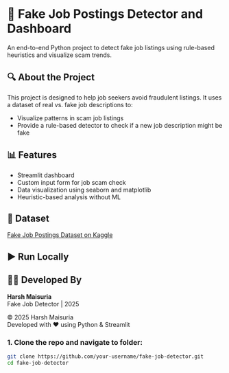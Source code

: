 # 🚨 Fake Job Postings Detector and Dashboard

An end-to-end Python project to detect fake job listings using rule-based heuristics and visualize scam trends.

## 🔍 About the Project
This project is designed to help job seekers avoid fraudulent listings. It uses a dataset of real vs. fake job descriptions to:
- Visualize patterns in scam job listings
- Provide a rule-based detector to check if a new job description might be fake

## 📊 Features
- Streamlit dashboard
- Custom input form for job scam check
- Data visualization using seaborn and matplotlib
- Heuristic-based analysis without ML

## 📁 Dataset
[Fake Job Postings Dataset on Kaggle](https://www.kaggle.com/datasets/shivamb/real-or-fake-fake-jobposting-prediction)

## ▶️ Run Locally
## 👨‍💻 Developed By
**Harsh Maisuria**  
Fake Job Detector | 2025  

© 2025 Harsh Maisuria  
Developed with ❤️ using Python & Streamlit

### 1. Clone the repo and navigate to folder:
```bash
git clone https://github.com/your-username/fake-job-detector.git
cd fake-job-detector


